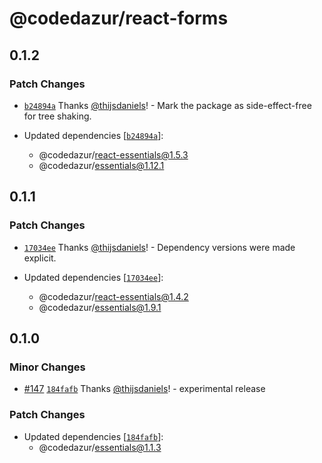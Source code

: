 # @codedazur/react-forms

## 0.1.2

### Patch Changes

- [`b24894a`](https://github.com/codedazur/toolkit/commit/b24894a2de01e596669c2b5aca51bc0b28533106) Thanks [@thijsdaniels](https://github.com/thijsdaniels)! - Mark the package as side-effect-free for tree shaking.

- Updated dependencies [[`b24894a`](https://github.com/codedazur/toolkit/commit/b24894a2de01e596669c2b5aca51bc0b28533106)]:
  - @codedazur/react-essentials@1.5.3
  - @codedazur/essentials@1.12.1

## 0.1.1

### Patch Changes

- [`17034ee`](https://github.com/codedazur/toolkit/commit/17034ee5fcbc026fc779a12130572d515d2b8298) Thanks [@thijsdaniels](https://github.com/thijsdaniels)! - Dependency versions were made explicit.

- Updated dependencies [[`17034ee`](https://github.com/codedazur/toolkit/commit/17034ee5fcbc026fc779a12130572d515d2b8298)]:
  - @codedazur/react-essentials@1.4.2
  - @codedazur/essentials@1.9.1

## 0.1.0

### Minor Changes

- [#147](https://github.com/codedazur/toolkit/pull/147) [`184fafb`](https://github.com/codedazur/toolkit/commit/184fafb3f0000696b9ea7afa78f48359265d76b8) Thanks [@thijsdaniels](https://github.com/thijsdaniels)! - experimental release

### Patch Changes

- Updated dependencies [[`184fafb`](https://github.com/codedazur/toolkit/commit/184fafb3f0000696b9ea7afa78f48359265d76b8)]:
  - @codedazur/essentials@1.1.3
